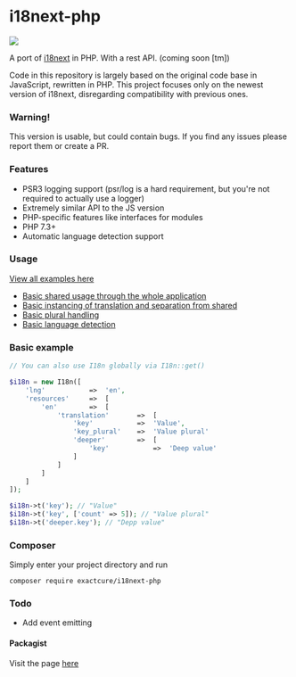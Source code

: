 # i18next-php

<img src="https://github.com/exactcure/i18next-php/workflows/Tests/badge.svg">

A port of [i18next](https://www.i18next.com/) in PHP. With a rest API. (coming soon \[tm\])

Code in this repository is largely based on the original code base in JavaScript, rewritten in PHP.
This project focuses only on the newest version of i18next, disregarding compatibility with previous ones.

### Warning!

This version is usable, but could contain bugs. 
If you find any issues please report them or create a PR.

### Features

* PSR3 logging support (psr/log is a hard requirement, but you're not required to actually use a logger)
* Extremely similar API to the JS version
* PHP-specific features like interfaces for modules
* PHP 7.3+ 
* Automatic language detection support

### Usage

[View all examples here](examples)

* [Basic shared usage through the whole application](examples/example-shared.php)
* [Basic instancing of translation and separation from shared](examples/example-instance.php)
* [Basic plural handling](examples/example-plurals.php)
* [Basic language detection](examples/example-detect.php)

### Basic example

```php
// You can also use I18n globally via I18n::get()

$i18n = new I18n([
    'lng'           =>  'en',
    'resources'     =>  [
        'en'        =>  [
            'translation'       =>  [
                'key'           =>  'Value',
                'key_plural'    =>  'Value plural'
                'deeper'        =>  [
                    'key'           =>  'Deep value'
                ]
            ]
        ]
    ]
]);

$i18n->t('key'); // "Value"
$i18n->t('key', ['count' => 5]); // "Value plural"
$i18n->t('deeper.key'); // "Depp value"
```

### Composer

Simply enter your project directory and run

`composer require exactcure/i18next-php`

### Todo

* Add event emitting

#### Packagist

Visit the page [here](https://packagist.org/packages/exactcure/i18next-php)